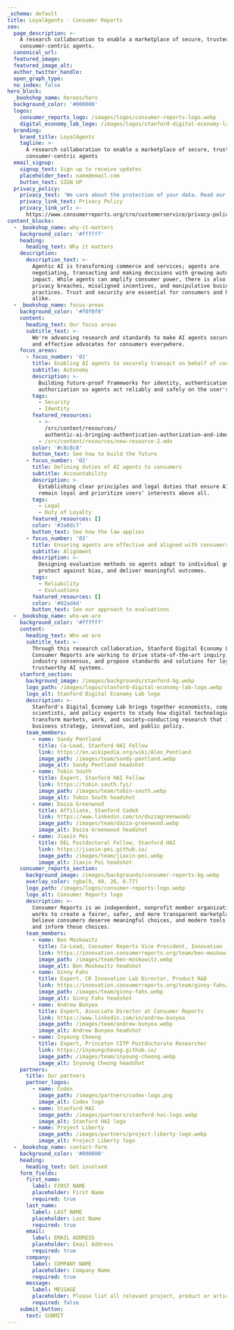 ```yaml
---
_schema: default
title: LoyalAgents - Consumer Reports
seo:
  page_description: >-
    A research collaboration to enable a marketplace of secure, trusted
    consumer-centric agents.
  canonical_url:
  featured_image:
  featured_image_alt:
  author_twitter_handle:
  open_graph_type:
  no_index: false
hero_block:
  _bookshop_name: heroes/hero
  background_color: '#000000'
  logos:
    consumer_reports_logo: /images/logos/consumer-reports-logo.webp
    digital_economy_lab_logo: /images/logos/stanford-digital-economy-lab-logo.webp
  branding:
    brand_title: LoyalAgents
    tagline: >-
      A research collaboration to enable a marketplace of secure, trusted
      consumer-centric agents
  email_signup:
    signup_text: Sign up to receive updates
    placeholder_text: name@email.com
    button_text: SIGN UP
  privacy_policy:
    privacy_text: 'We care about the protection of your data. Read our '
    privacy_link_text: Privacy Policy
    privacy_link_url: >-
      https://www.consumerreports.org/cro/customerservice/privacy-policy/highlights/index.htm
content_blocks:
  - _bookshop_name: why-it-matters
    background_color: '#ffffff'
    heading:
      heading_text: Why it matters
    description:
      description_text: >-
        Agentic AI is transforming commerce and services; agents are
        negotiating, transacting and making decisions with growing autonomy and
        impact. While agents can amplify consumer power, there is also risk of
        privacy breaches, misaligned incentives, and manipulative business
        practices. Trust and security are essential for consumers and businesses
        alike.
  - _bookshop_name: focus-areas
    background_color: '#f0f0f0'
    content:
      heading_text: Our focus areas
      subtitle_text: >-
        We're advancing research and standards to make AI agents secure, loyal,
        and effective advocates for consumers everywhere.
    focus_areas:
      - focus_number: '01'
        title: Enabling AI agents to securely transact on behalf of consumers
        subtitle: Autonomy
        description: >-
          Building future-proof frameworks for identity, authentication, and
          authorization so agents act reliably and safely on the user's behalf.
        tags:
          - Security
          - Identity
        featured_resources:
          - >-
            /src/content/resources/
            authentic-ai-bringing-authentication-authorization-and-identity-into-the-ai-agent-world.mdx
          - /src/content/resources/new-resource-2.mdx
        color: '#c8c8c8'
        button_text: See how to build the future
      - focus_number: '02'
        title: Defining duties of AI agents to consumers
        subtitle: Accountability
        description: >-
          Establishing clear principles and legal duties that ensure AI agents
          remain loyal and prioritize users' interests above all.
        tags:
          - Legal
          - Duty of Loyalty
        featured_resources: []
        color: '#3a8dc7'
        button_text: See how the law applies
      - focus_number: '03'
        title: Ensuring agents are effective and aligned with consumers' preferences
        subtitle: Alignment
        description: >-
          Designing evaluation methods so agents adapt to individual goals,
          protect against bias, and deliver meaningful outcomes.
        tags:
          - Reliability
          - Evaluations
        featured_resources: []
        color: '#02ad4d'
        button_text: See our approach to evaluations
  - _bookshop_name: who-we-are
    background_color: '#ffffff'
    content:
      heading_text: Who we are
      subtitle_text: >-
        Through this research collaboration, Stanford Digital Economy Lab and
        Consumer Reports are working to drive state-of-the-art inquiry, build
        industry consensus, and propose standards and solutions for loyal,
        trustworthy AI systems.
    stanford_section:
      background_image: /images/backgrounds/stanford-bg.webp
      logo_path: /images/logos/stanford-digital-economy-lab-logo.webp
      logo_alt: Stanford Digital Economy Lab logo
      description: >-
        Stanford's Digital Economy Lab brings together economists, computer
        scientists, and policy experts to study how digital technologies
        transform markets, work, and society—conducting research that informs
        business strategy, innovation, and public policy.
      team_members:
        - name: Sandy Pentland
          title: Co-Lead, Stanford HAI Fellow
          link: https://en.wikipedia.org/wiki/Alex_Pentland
          image_path: /images/team/sandy-pentland.webp
          image_alt: Sandy Pentland headshot
        - name: Tobin South
          title: Expert, Stanford HAI Fellow
          link: https://tobin.south.fyi/
          image_path: /images/team/tobin-south.webp
          image_alt: Tobin South headshot
        - name: Dazza Greenwood
          title: Affiliate, Stanford CodeX
          link: https://www.linkedin.com/in/dazzagreenwood/
          image_path: /images/team/dazza-greenwood.webp
          image_alt: Dazza Greenwood headshot
        - name: Jiaxin Pei
          title: DEL Postdoctoral Fellow, Stanford HAI
          link: https://jiaxin-pei.github.io/
          image_path: /images/team/jiaxin-pei.webp
          image_alt: Jiaxin Pei headshot
    consumer_reports_section:
      background_image: /images/backgrounds/consumer-reports-bg.webp
      overlay_color: rgba(9, 49, 26, 0.77)
      logo_path: /images/logos/consumer-reports-logo.webp
      logo_alt: Consumer Reports logo
      description: >-
        Consumer Reports is an independent, nonprofit member organization that
        works to create a fairer, safer, and more transparent marketplace. We
        believe consumers deserve meaningful choices, and modern tools to enable
        and inform those choices.
      team_members:
        - name: Ben Moskowitz
          title: Co-Lead, Consumer Reports Vice President, Innovation
          link: https://innovation.consumerreports.org/team/ben-moskowitz/
          image_path: /images/team/ben-moskowitz.webp
          image_alt: Ben Moskowitz headshot
        - name: Ginny Fahs
          title: Expert, CR Innovation Lab Director, Product R&D
          link: https://innovation.consumerreports.org/team/ginny-fahs/
          image_path: /images/team/ginny-fahs.webp
          image_alt: Ginny Fahs headshot
        - name: Andrew Bunyea
          title: Expert, Associate Director at Consumer Reports
          link: https://www.linkedin.com/in/andrew-bunyea
          image_path: /images/team/andrew-bunyea.webp
          image_alt: Andrew Bunyea headshot
        - name: Inyoung Cheong
          title: Expert, Princeton CITP Postdoctorate Researcher
          link: https://inyoungcheong.github.io/
          image_path: /images/team/inyoung-cheong.webp
          image_alt: Inyoung Cheong headshot
    partners:
      title: Our partners
      partner_logos:
        - name: Codex
          image_path: /images/partners/codex-logo.png
          image_alt: Codex logo
        - name: Stanford HAI
          image_path: /images/partners/stanford-hai-logo.webp
          image_alt: Stanford HAI logo
        - name: Project Liberty
          image_path: /images/partners/project-liberty-logo.webp
          image_alt: Project Liberty logo
  - _bookshop_name: contact-form
    background_color: '#000000'
    heading:
      heading_text: Get involved
    form_fields:
      first_name:
        label: FIRST NAME
        placeholder: First Name
        required: true
      last_name:
        label: LAST NAME
        placeholder: Last Name
        required: true
      email:
        label: EMAIL ADDRESS
        placeholder: Email Address
        required: true
      company:
        label: COMPANY NAME
        placeholder: Company Name
        required: true
      message:
        label: MESSAGE
        placeholder: Please list all relevant project, product or article details
        required: false
    submit_button:
      text: SUBMIT
---
```

